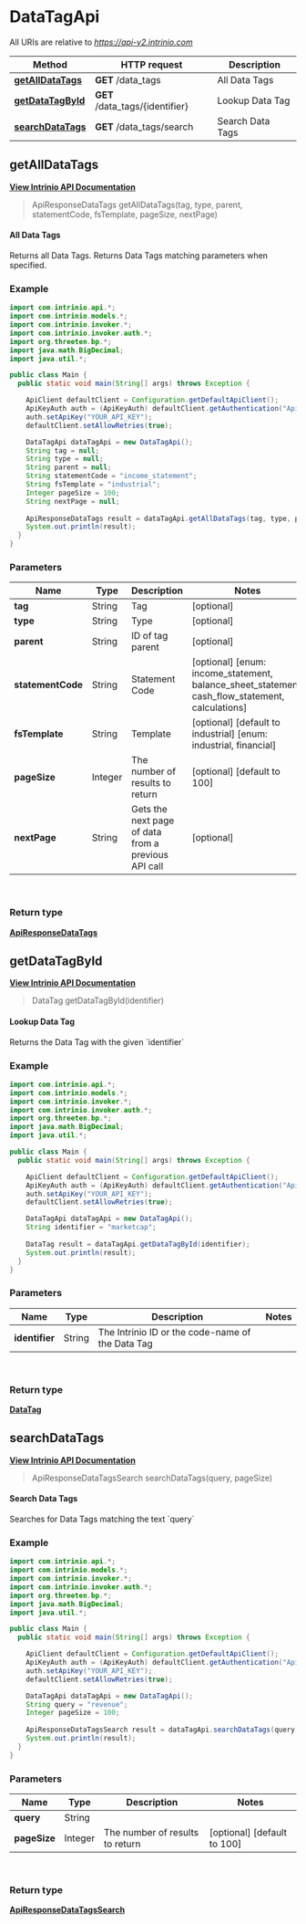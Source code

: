 # DataTagApi

All URIs are relative to *https://api-v2.intrinio.com*

Method | HTTP request | Description
------------- | ------------- | -------------
[**getAllDataTags**](DataTagApi.md#getAllDataTags) | **GET** /data_tags | All Data Tags
[**getDataTagById**](DataTagApi.md#getDataTagById) | **GET** /data_tags/{identifier} | Lookup Data Tag
[**searchDataTags**](DataTagApi.md#searchDataTags) | **GET** /data_tags/search | Search Data Tags



[//]: # (START_OPERATION)

[//]: # (CLASS:DataTagApi)

[//]: # (METHOD:getAllDataTags)

[//]: # (RETURN_TYPE:ApiResponseDataTags)

[//]: # (RETURN_TYPE_KIND:object)

[//]: # (RETURN_TYPE_DOC:ApiResponseDataTags.md)

[//]: # (OPERATION:getAllDataTags_v2)

[//]: # (ENDPOINT:/data_tags)

[//]: # (DOCUMENT_LINK:DataTagApi.md#getAllDataTags)

<a name="getAllDataTags"></a>
## **getAllDataTags**

[**View Intrinio API Documentation**](https://docs.intrinio.com/documentation/java/getAllDataTags_v2)

[//]: # (START_OVERVIEW)

> ApiResponseDataTags getAllDataTags(tag, type, parent, statementCode, fsTemplate, pageSize, nextPage)

#### All Data Tags


Returns all Data Tags. Returns Data Tags matching parameters when specified.

[//]: # (END_OVERVIEW)

### Example

[//]: # (START_CODE_EXAMPLE)

```java
import com.intrinio.api.*;
import com.intrinio.models.*;
import com.intrinio.invoker.*;
import com.intrinio.invoker.auth.*;
import org.threeten.bp.*;
import java.math.BigDecimal;
import java.util.*;

public class Main {
  public static void main(String[] args) throws Exception {

    ApiClient defaultClient = Configuration.getDefaultApiClient();
    ApiKeyAuth auth = (ApiKeyAuth) defaultClient.getAuthentication("ApiKeyAuth");
    auth.setApiKey("YOUR_API_KEY");
    defaultClient.setAllowRetries(true);

    DataTagApi dataTagApi = new DataTagApi();
    String tag = null;
    String type = null;
    String parent = null;
    String statementCode = "income_statement";
    String fsTemplate = "industrial";
    Integer pageSize = 100;
    String nextPage = null;
    
    ApiResponseDataTags result = dataTagApi.getAllDataTags(tag, type, parent, statementCode, fsTemplate, pageSize, nextPage);
    System.out.println(result);
  }
}
```

[//]: # (END_CODE_EXAMPLE)

### Parameters

[//]: # (START_PARAMETERS)


Name | Type | Description  | Notes
------------- | ------------- | ------------- | -------------
 **tag** | String| Tag | [optional] &nbsp;
 **type** | String| Type | [optional] &nbsp;
 **parent** | String| ID of tag parent | [optional] &nbsp;
 **statementCode** | String| Statement Code | [optional] [enum: income_statement, balance_sheet_statement, cash_flow_statement, calculations] &nbsp;
 **fsTemplate** | String| Template | [optional] [default to industrial] [enum: industrial, financial] &nbsp;
 **pageSize** | Integer| The number of results to return | [optional] [default to 100] &nbsp;
 **nextPage** | String| Gets the next page of data from a previous API call | [optional] &nbsp;
<br/>

[//]: # (END_PARAMETERS)

### Return type

[**ApiResponseDataTags**](ApiResponseDataTags.md)

[//]: # (END_OPERATION)


[//]: # (START_OPERATION)

[//]: # (CLASS:DataTagApi)

[//]: # (METHOD:getDataTagById)

[//]: # (RETURN_TYPE:DataTag)

[//]: # (RETURN_TYPE_KIND:object)

[//]: # (RETURN_TYPE_DOC:DataTag.md)

[//]: # (OPERATION:getDataTagById_v2)

[//]: # (ENDPOINT:/data_tags/{identifier})

[//]: # (DOCUMENT_LINK:DataTagApi.md#getDataTagById)

<a name="getDataTagById"></a>
## **getDataTagById**

[**View Intrinio API Documentation**](https://docs.intrinio.com/documentation/java/getDataTagById_v2)

[//]: # (START_OVERVIEW)

> DataTag getDataTagById(identifier)

#### Lookup Data Tag


Returns the Data Tag with the given &#x60;identifier&#x60;

[//]: # (END_OVERVIEW)

### Example

[//]: # (START_CODE_EXAMPLE)

```java
import com.intrinio.api.*;
import com.intrinio.models.*;
import com.intrinio.invoker.*;
import com.intrinio.invoker.auth.*;
import org.threeten.bp.*;
import java.math.BigDecimal;
import java.util.*;

public class Main {
  public static void main(String[] args) throws Exception {

    ApiClient defaultClient = Configuration.getDefaultApiClient();
    ApiKeyAuth auth = (ApiKeyAuth) defaultClient.getAuthentication("ApiKeyAuth");
    auth.setApiKey("YOUR_API_KEY");
    defaultClient.setAllowRetries(true);

    DataTagApi dataTagApi = new DataTagApi();
    String identifier = "marketcap";
    
    DataTag result = dataTagApi.getDataTagById(identifier);
    System.out.println(result);
  }
}
```

[//]: # (END_CODE_EXAMPLE)

### Parameters

[//]: # (START_PARAMETERS)


Name | Type | Description  | Notes
------------- | ------------- | ------------- | -------------
 **identifier** | String| The Intrinio ID or the code-name of the Data Tag | &nbsp;
<br/>

[//]: # (END_PARAMETERS)

### Return type

[**DataTag**](DataTag.md)

[//]: # (END_OPERATION)


[//]: # (START_OPERATION)

[//]: # (CLASS:DataTagApi)

[//]: # (METHOD:searchDataTags)

[//]: # (RETURN_TYPE:ApiResponseDataTagsSearch)

[//]: # (RETURN_TYPE_KIND:object)

[//]: # (RETURN_TYPE_DOC:ApiResponseDataTagsSearch.md)

[//]: # (OPERATION:searchDataTags_v2)

[//]: # (ENDPOINT:/data_tags/search)

[//]: # (DOCUMENT_LINK:DataTagApi.md#searchDataTags)

<a name="searchDataTags"></a>
## **searchDataTags**

[**View Intrinio API Documentation**](https://docs.intrinio.com/documentation/java/searchDataTags_v2)

[//]: # (START_OVERVIEW)

> ApiResponseDataTagsSearch searchDataTags(query, pageSize)

#### Search Data Tags


Searches for Data Tags matching the text &#x60;query&#x60;

[//]: # (END_OVERVIEW)

### Example

[//]: # (START_CODE_EXAMPLE)

```java
import com.intrinio.api.*;
import com.intrinio.models.*;
import com.intrinio.invoker.*;
import com.intrinio.invoker.auth.*;
import org.threeten.bp.*;
import java.math.BigDecimal;
import java.util.*;

public class Main {
  public static void main(String[] args) throws Exception {

    ApiClient defaultClient = Configuration.getDefaultApiClient();
    ApiKeyAuth auth = (ApiKeyAuth) defaultClient.getAuthentication("ApiKeyAuth");
    auth.setApiKey("YOUR_API_KEY");
    defaultClient.setAllowRetries(true);

    DataTagApi dataTagApi = new DataTagApi();
    String query = "revenue";
    Integer pageSize = 100;
    
    ApiResponseDataTagsSearch result = dataTagApi.searchDataTags(query, pageSize);
    System.out.println(result);
  }
}
```

[//]: # (END_CODE_EXAMPLE)

### Parameters

[//]: # (START_PARAMETERS)


Name | Type | Description  | Notes
------------- | ------------- | ------------- | -------------
 **query** | String|  | &nbsp;
 **pageSize** | Integer| The number of results to return | [optional] [default to 100] &nbsp;
<br/>

[//]: # (END_PARAMETERS)

### Return type

[**ApiResponseDataTagsSearch**](ApiResponseDataTagsSearch.md)

[//]: # (END_OPERATION)

